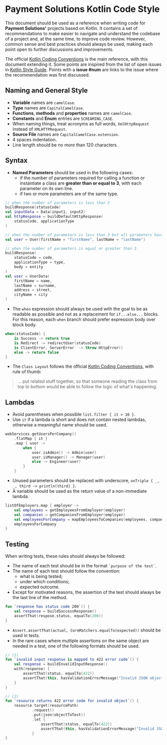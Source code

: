 # Payment Solutions Kotlin Code Style

This document should be used as a reference when writing code for **Payment Solutions'** projects
based on Kotlin. It contains a set of recommendations to make easier to navigate and understand the
codebase of a project and, at the same time, to improve code review. However, common sense and best
practices should always be used, making each point open to further discussions and improvements.

The official [Kotlin Coding Conventions](https://kotlinlang.org/docs/reference/coding-conventions.html)
is the main reference, with this document extending it. Some points are inspired from the list of
open issues in [Kotlin Style Guide](https://github.com/yole/kotlin-style-guide). Points with a
**issue #num** are links to the issue where the recommendation was first discussed.

## Naming and General Style

- **Variable** names are `camelCase`.
- **Type** names are `CapitalCamelCase`.
- **Functions**, **methods** and **properties** names are `camelCase`.
- **Constants** and **Enum** entries are `SCREAMING_CASE`.
- When naming things, treat acronyms as full words, `XmlHttpRequest` instead of `XMLHTTPRequest`.
- **Source File** names are `CapitalCamelCase.extension`.
- 4 spaces indentation.
- Line length should be no more than 120 characters.

## Syntax

- **Named Parameters** should be used in the following cases:
    - if the number of parameters required for calling a function or instantiate a class are
    **greater than or equal to 3**, with each parameter on its own line.
    - if two or more parameters are of the same type.

```kotlin
// when the number of parameters is less than 3
buildResponse(statusCode)
val inputData = Data(input1, input2)
val httpResponse = buildDefaultHttpResponse(
    statusCode, applicationType
)

// when the number of parameters is less than 3 but all parameters have the same type
val user = User(firstName = "firstName", lastName = "lastName")

// when the number of parameters is equal or greater than 3
buildResponse(
    statusCode = code,
    applicationType = type,
    body = entity
)
val user = UserData(
    firstName = name,
    lastName = surname,
    address = street,
    cityName = city
)
```

- The `when` expression should always be used with the goal to be as readable as possible and not as a replacement for
`if...else...` blocks. For this reason, each `when` branch should prefer expression body over block body.

```kotlin
when(statusCode) {
    is Success -> return true
    is Redirect -> redirectUser(statusCode)
    is ClientError, ServerError  -> throw HttpError()
    else -> return false
}
```

- The `Class Layout` follows the official [Kotlin Coding Conventions](https://kotlinlang.org/docs/reference/coding-conventions.html#class-layout),
with rule of thumb:
> ... put related stuff together, so that someone reading the class from top to bottom would be
able to follow the logic of what's happening.

## Lambdas

- Avoid parentheses when possible `list.filter { it > 10 }`.
- Use `it` if a lambda is short and does not contain nested lambdas, otherwise a meaningful name
should be used.

```kotlin
webServices.getUsersPerCompany()
    .flatMap { it }
    .map { user ->
        when {
            user.isAdmin() -> Admin(user)
            user.isManager() -> Manager(user)
            else -> Engineer(user)
        }
    }
```
- Unused parameters should be replaced with underscore, `onTriple { _, _, third -> println(third) }`.
- A variable should be used as the return value of a non-immediate lambda.

```kotlin
listOfEmployers.map { employer ->
    val employees = getEmployeesFromEmployer(employer)
    val companies = getCompaniesFromEmployer(employer)
    val employeesForCompany = mapEmployeesToCompanies(employees, companies)
    employeesForCompany
}
```

## Testing

When writing tests, these rules should always be followed:

- The name of each test should be in the format `` `purpose of the test` ``.
- The name of each test should follow the convention:
    - what is being tested;
    - under which conditions;
    - expected outcome.
- Except for motivated reasons, the assertion of the test should always be the last line of the
method.

```kotlin
fun `response has status code 200`() {
    val response = buildSuccessResponse()
    assertThat(respose.status, equalTo(200))
}
```

- `Assert.assertThat(actual, CoreMatchers.equalTo(expected))` should be used in tests.
- In the rare cases where multiple assertions on the same object are needed in a test, one of the
following formats should be used.

```kotlin
// (1)
fun `invalid input response is mapped to 422 error code`() {
    val response = buildInvalidInputResponse()
    with(response) {
        assertThat(status, equalTo(422))
        assertThat(this, hasValidationErrorMessage("Invalid JSON object"))
    }
}

// (2)
fun `resource returns 422 error code for invalid object`() {
    resource.target(resourcePath)
            .request()
            .put(json(objectToTest))
            .let {
                assertThat(status, equalTo(422))
                assertThat(this, hasValidationErrorMessage("Invalid JSON object"))
            }
}
```
